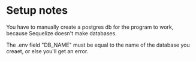 # Setup notes

You have to manually create a postgres db for the program to work, because Sequelize doesn't make databases.

The .env field "DB_NAME" must be equal to the name of the database you creaet, or else you'll get an error.

